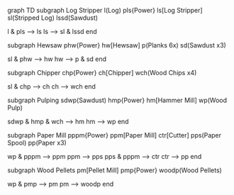 graph TD
  subgraph Log Stripper
  l(Log)
  pls{Power}
  ls[Log Stripper]
  sl(Stripped Log)
  lssd(Sawdust)

  l & pls --> ls
  ls --> sl & lssd
  end


  subgraph Hewsaw
  phw{Power}
  hw[Hewsaw]
  p(Planks 6x)
  sd(Sawdust x3)

  sl & phw --> hw
  hw --> p & sd
  end


  subgraph Chipper
  chp{Power}
  ch[Chipper]
  wch(Wood Chips x4)

  sl & chp --> ch
  ch --> wch
  end


  subgraph Pulping
  sdwp(Sawdust)
  hmp{Power}
  hm[Hammer Mill]
  wp(Wood Pulp)

  sdwp & hmp & wch --> hm
  hm --> wp
  end


  subgraph Paper Mill
  pppm{Power}
  ppm[Paper Mill]
  ctr[Cutter]
  pps(Paper Spool)
  pp(Paper x3)

  wp & pppm --> ppm
  ppm --> pps
  pps  & pppm --> ctr
  ctr --> pp
  end


  subgraph Wood Pellets
  pm[Pellet Mill]
  pmp{Power}
  woodp(Wood Pellets)

  wp & pmp --> pm
  pm --> woodp
  end
